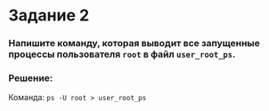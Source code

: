 # Задание 2
### Напишите команду, которая выводит все запущенные процессы пользователя `root` в файл `user_root_ps`.  

### Решение:
Команда: `ps -U root > user_root_ps`
